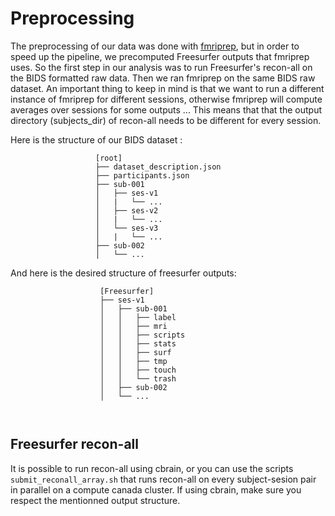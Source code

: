 # Preprocessing

The preprocessing of our data was done with [fmriprep](https://fmriprep.org/en/stable/), but in order to speed up the pipeline, we precomputed Freesurfer outputs that fmriprep uses. So the first step in our analysis was to run Freesurfer's recon-all on the BIDS formatted raw data. Then we ran fmriprep on the same BIDS raw dataset. An important thing to keep in mind is that we want to run a different instance of fmriprep for different sessions, otherwise fmriprep will compute averages over sessions for some outputs ...
This means that that the output directory (subjects_dir) of recon-all needs to be different for every session. 

Here is the structure of our BIDS dataset :
```
                   [root]
                   ├── dataset_description.json
                   ├── participants.json
                   ├── sub-001
                   │   ├── ses-v1
                   │   |   └── ...
                   │   ├── ses-v2
                   │   |   └── ...
                   │   └── ses-v3
                   │   |   └── ...
                   ├── sub-002
                   │   └── ...

```

And here is the desired structure of freesurfer outputs:

```
                    [Freesurfer]
                    ├── ses-v1
                    │   ├── sub-001
                    │   │   ├── label
                    │   │   ├── mri
                    │   │   ├── scripts
                    │   │   ├── stats
                    │   │   ├── surf
                    │   │   ├── tmp
                    │   │   ├── touch
                    │   │   └── trash
                    │   ├── sub-002
                    │   └── ...

    
```

## Freesurfer recon-all
It is possible to run recon-all using cbrain, or you can use the scripts `submit_reconall_array.sh` that runs recon-all on every subject-sesion pair in parallel on a compute canada cluster. If using cbrain, make sure you respect the mentionned output structure. 

